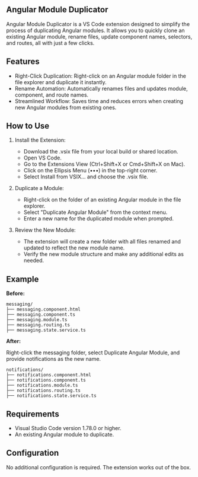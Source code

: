 ## Angular Module Duplicator

Angular Module Duplicator is a VS Code extension designed to simplify the process of duplicating Angular modules. It allows you to quickly clone an existing Angular module, rename files, update component names, selectors, and routes, all with just a few clicks.

## Features
* Right-Click Duplication: Right-click on an Angular module folder in the file explorer and duplicate it instantly.
* Rename Automation: Automatically renames files and updates module, component, and route names.
* Streamlined Workflow: Saves time and reduces errors when creating new Angular modules from existing ones.

## How to Use
1. Install the Extension:

   * Download the .vsix file from your local build or shared location.
   * Open VS Code.
   * Go to the Extensions View (Ctrl+Shift+X or Cmd+Shift+X on Mac).
   * Click on the Ellipsis Menu (•••) in the top-right corner.
   * Select Install from VSIX... and choose the .vsix file.

2. Duplicate a Module:

   * Right-click on the folder of an existing Angular module in the file explorer.
   * Select "Duplicate Angular Module" from the context menu.
   * Enter a new name for the duplicated module when prompted.

3. Review the New Module:

   * The extension will create a new folder with all files renamed and updated to reflect the new module name.
   * Verify the new module structure and make any additional edits as needed.

## Example

**Before:**

```
messaging/
├── messaging.component.html
├── messaging.component.ts
├── messaging.module.ts
├── messaging.routing.ts
├── messaging.state.service.ts
```

**After:**

Right-click the messaging folder, select Duplicate Angular Module, and provide notifications as the new name.

```
notifications/
├── notifications.component.html
├── notifications.component.ts
├── notifications.module.ts
├── notifications.routing.ts
├── notifications.state.service.ts
```

## Requirements

* Visual Studio Code version 1.78.0 or higher.
* An existing Angular module to duplicate.

## Configuration

No additional configuration is required. The extension works out of the box.